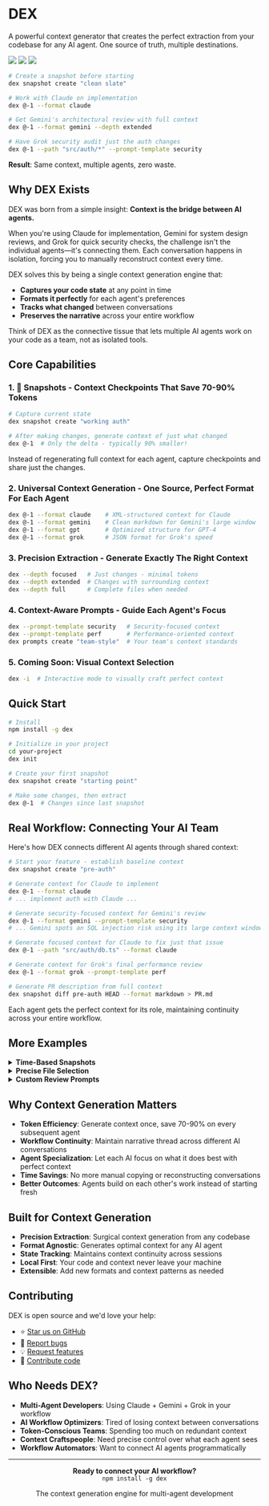 # DEX
A powerful context generator that creates the perfect extraction from your codebase for any AI agent. One source of truth, multiple destinations.

<p align="">
  <img src="https://img.shields.io/badge/Token_Savings-70--90%25-cyan?style=for-the-badge" />
  <img src="https://img.shields.io/badge/Agents-Claude_|_Gemini_|_GPT_|_Grok_|_THE_REST_-cyan?style=for-the-badge" />
  <img src="https://img.shields.io/badge/Context-Perfectly_Preserved-cyan?style=for-the-badge" />
</p>


```bash
# Create a snapshot before starting
dex snapshot create "clean slate"

# Work with Claude on implementation
dex @-1 --format claude

# Get Gemini's architectural review with full context
dex @-1 --format gemini --depth extended

# Have Grok security audit just the auth changes
dex @-1 --path "src/auth/*" --prompt-template security
```

**Result**: Same context, multiple agents, zero waste.

##  Why DEX Exists

DEX was born from a simple insight: **Context is the bridge between AI agents.**

When you're using Claude for implementation, Gemini for system design reviews, and Grok for quick security checks, the challenge isn't the individual agents—it's connecting them. Each conversation happens in isolation, forcing you to manually reconstruct context every time.

DEX solves this by being a single context generation engine that:
- **Captures your code state** at any point in time
- **Formats it perfectly** for each agent's preferences
- **Tracks what changed** between conversations
- **Preserves the narrative** across your entire workflow

Think of DEX as the connective tissue that lets multiple AI agents work on your code as a team, not as isolated tools.

## Core Capabilities

### 1. 📸 **Snapshots** - Context Checkpoints That Save 70-90% Tokens
```bash
# Capture current state
dex snapshot create "working auth"

# After making changes, generate context of just what changed
dex @-1  # Only the delta - typically 90% smaller!
```

Instead of regenerating full context for each agent, capture checkpoints and share just the changes.

### 2. **Universal Context Generation** - One Source, Perfect Format For Each Agent
```bash
dex @-1 --format claude    # XML-structured context for Claude
dex @-1 --format gemini    # Clean markdown for Gemini's large window
dex @-1 --format gpt       # Optimized structure for GPT-4
dex @-1 --format grok      # JSON format for Grok's speed
```

### 3. **Precision Extraction** - Generate Exactly The Right Context
```bash
dex --depth focused   # Just changes - minimal tokens
dex --depth extended  # Changes with surrounding context
dex --depth full      # Complete files when needed
```

### 4. **Context-Aware Prompts** - Guide Each Agent's Focus
```bash
dex --prompt-template security   # Security-focused context
dex --prompt-template perf       # Performance-oriented context
dex prompts create "team-style"  # Your team's context standards
```

### 5. **Coming Soon: Visual Context Selection**
```bash
dex -i  # Interactive mode to visually craft perfect context
```

## Quick Start

```bash
# Install
npm install -g dex

# Initialize in your project
cd your-project
dex init

# Create your first snapshot
dex snapshot create "starting point"

# Make some changes, then extract
dex @-1  # Changes since last snapshot
```

##  Real Workflow: Connecting Your AI Team

Here's how DEX connects different AI agents through shared context:

```bash
# Start your feature - establish baseline context
dex snapshot create "pre-auth"

# Generate context for Claude to implement
dex @-1 --format claude
# ... implement auth with Claude ...

# Generate security-focused context for Gemini's review
dex @-1 --format gemini --prompt-template security
# ... Gemini spots an SQL injection risk using its large context window ...

# Generate focused context for Claude to fix just that issue
dex @-1 --path "src/auth/db.ts" --format claude

# Generate context for Grok's final performance review
dex @-1 --format grok --prompt-template perf

# Generate PR description from full context
dex snapshot diff pre-auth HEAD --format markdown > PR.md
```

Each agent gets the perfect context for its role, maintaining continuity across your entire workflow.

## More Examples

<details>
<summary><strong>Time-Based Snapshots</strong></summary>

```bash
# Reference by time
dex @2h   # Changes from 2 hours ago
dex @1d   # Changes from yesterday

# Reference by name
dex snapshot create "before-refactor"
dex before-refactor  # Use it like a git ref

# Manage snapshots
dex snapshot list
dex snapshot clean --older-than 7d
```
</details>

<details>
<summary><strong>Precise File Selection</strong></summary>

```bash
# Just TypeScript files
dex -t ts,tsx

# Just the API layer
dex -p "src/api/**"

# Exclude tests
dex -x "**/*.test.ts"

# Combine filters
dex @-1 -t ts -p "src/api" -x "*.test.ts" --format claude
```
</details>

<details>
<summary><strong>Custom Review Prompts</strong></summary>

Create `.dex/prompts/architecture.yml`:
```yaml
name: Architecture Review
description: Check architectural decisions
instructions: |
  Review these changes for:
  - Separation of concerns
  - Proper abstraction levels
  - API design consistency
```

Use it:
```bash
dex --prompt-template architecture
```
</details>

## Why Context Generation Matters

- **Token Efficiency**: Generate context once, save 70-90% on every subsequent agent
- **Workflow Continuity**: Maintain narrative thread across different AI conversations
- **Agent Specialization**: Let each AI focus on what it does best with perfect context
- **Time Savings**: No more manual copying or reconstructing conversations
- **Better Outcomes**: Agents build on each other's work instead of starting fresh

## Built for Context Generation

- **Precision Extraction**: Surgical context generation from any codebase
- **Format Agnostic**: Generates optimal context for any AI agent
- **State Tracking**: Maintains context continuity across sessions
- **Local First**: Your code and context never leave your machine
- **Extensible**: Add new formats and context patterns as needed

## Contributing

DEX is open source and we'd love your help:

- ⭐ [Star us on GitHub](https://github.com/scottbaggett/dex)
- 🐛 [Report bugs](https://github.com/scottbaggett/dex/issues)
- 💡 [Request features](https://github.com/scottbaggett/dex/discussions)
- 🤲 [Contribute code](https://github.com/scottbaggett/dex/blob/main/CONTRIBUTING.md)

## Who Needs DEX?

- **Multi-Agent Developers**: Using Claude + Gemini + Grok in your workflow
- **AI Workflow Optimizers**: Tired of losing context between conversations  
- **Token-Conscious Teams**: Spending too much on redundant context
- **Context Craftspeople**: Need precise control over what each agent sees
- **Workflow Automators**: Want to connect AI agents programmatically

---

<p align="center">
  <strong>Ready to connect your AI workflow?</strong><br/>
  <code>npm install -g dex</code>
</p>

<p align="center">
  The context generation engine for multi-agent development
</p>
